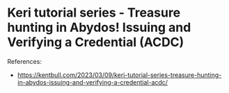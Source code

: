 # Keri tutorial series - Treasure hunting in Abydos! Issuing and Verifying a Credential (ACDC)

References:

- https://kentbull.com/2023/03/09/keri-tutorial-series-treasure-hunting-in-abydos-issuing-and-verifying-a-credential-acdc/



